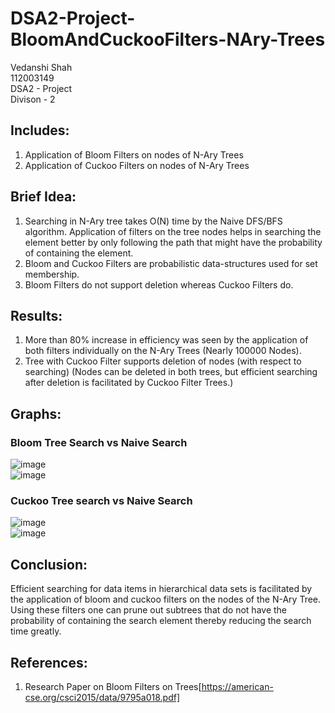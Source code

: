 # DSA2-Project-BloomAndCuckooFilters-NAry-Trees

Vedanshi Shah <br/>
112003149 <br/>
DSA2 - Project <br/>
Divison - 2 <br/>

## Includes: <br/>
1. Application of Bloom Filters on nodes of N-Ary Trees
2. Application of Cuckoo Filters on nodes of N-Ary Trees

## Brief Idea: <br/>
1. Searching in N-Ary tree takes O(N) time by the Naive DFS/BFS algorithm. Application of filters on the tree nodes helps in searching the element better by only following the path that might have the probability of containing the element.
2. Bloom and Cuckoo Filters are probabilistic data-structures used for set membership.
3. Bloom Filters do not support deletion whereas Cuckoo Filters do.

## Results: <br/>
1. More than 80% increase in efficiency was seen by the application of both filters individually on the N-Ary Trees (Nearly 100000 Nodes).
2. Tree with Cuckoo Filter supports deletion of nodes (with respect to searching) (Nodes can be deleted in both trees, but efficient searching after deletion is facilitated by Cuckoo Filter Trees.)

## Graphs: <br/>

### Bloom Tree Search vs Naive Search
![image](https://user-images.githubusercontent.com/77985799/184061369-003835e1-b9f8-48ad-84d2-5388a8695105.png)
<br/>
![image](https://user-images.githubusercontent.com/77985799/184061396-63b24b56-d5b4-4ce5-b8bf-1478119db8ae.png)

### Cuckoo Tree search vs Naive Search
![image](https://user-images.githubusercontent.com/77985799/184061423-f7306c15-8aa4-4f04-818d-b5270fedf667.png)
<br/>
![image](https://user-images.githubusercontent.com/77985799/184061441-37c27efb-934f-404e-8bd3-356d4e4ee2ee.png)
<br/>

## Conclusion: <br/>
Efficient searching for data items in hierarchical data sets is facilitated by the application of bloom and cuckoo filters on the nodes of the N-Ary Tree.
Using these filters one can prune out subtrees that do not have the probability of containing the search element thereby reducing the search time greatly.

## References: <br/>
1. Research Paper on Bloom Filters on Trees[https://american-cse.org/csci2015/data/9795a018.pdf]


